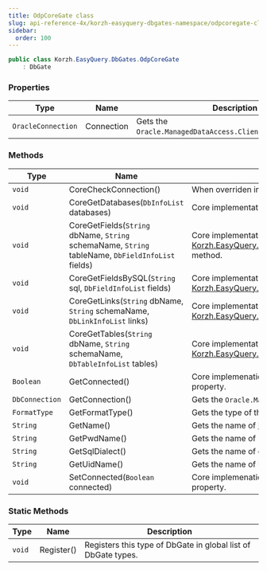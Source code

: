 ```yaml
---
title: OdpCoreGate class
slug: api-reference-4x/korzh-easyquery-dbgates-namespace/odpcoregate-class
sidebar:
  order: 100
---
```


```csharp
public class Korzh.EasyQuery.DbGates.OdpCoreGate
    : DbGate

```

### Properties

| Type | Name | Description | 
| --- | --- | --- | 
| `OracleConnection` | Connection | Gets the `Oracle.ManagedDataAccess.Client.OracleConnection`. | 


### Methods

| Type | Name | Description | 
| --- | --- | --- | 
| `void` | CoreCheckConnection() | When overriden in derived class, performs the actual connection checking | 
| `void` | CoreGetDatabases(`DbInfoList` databases) | Core implementation of [Korzh.EasyQuery.Db.DbGate.GetDatabases](///////////////easyquery/docs/api-reference-4x/korzh-easyquery-db-namespace/dbgate-class) method. | 
| `void` | CoreGetFields(`String` dbName, `String` schemaName, `String` tableName, `DbFieldInfoList` fields) | Core implementation of [Korzh.EasyQuery.Db.DbGate.GetFields(System.String,System.String,System.String)](///////////////easyquery/docs/api-reference-4x/korzh-easyquery-db-namespace/dbgate-class) method. | 
| `void` | CoreGetFieldsBySQL(`String` sql, `DbFieldInfoList` fields) | Core implementation of [Korzh.EasyQuery.Db.DbGate.GetFieldsBySQL(System.String)](///////////////easyquery/docs/api-reference-4x/korzh-easyquery-db-namespace/dbgate-class) method. | 
| `void` | CoreGetLinks(`String` dbName, `String` schemaName, `DbLinkInfoList` links) | Core implementation of [Korzh.EasyQuery.Db.DbGate.GetLinks(System.String,System.String)](///////////////easyquery/docs/api-reference-4x/korzh-easyquery-db-namespace/dbgate-class) method. | 
| `void` | CoreGetTables(`String` dbName, `String` schemaName, `DbTableInfoList` tables) | Core implementation of [Korzh.EasyQuery.Db.DbGate.GetTables(System.String,System.String)](///////////////easyquery/docs/api-reference-4x/korzh-easyquery-db-namespace/dbgate-class) method. | 
| `Boolean` | GetConnected() | Core implemenation of "get" method of [Korzh.EasyQuery.Db.DbGate.Connected](///////////////easyquery/docs/api-reference-4x/korzh-easyquery-db-namespace/dbgate-class) property. | 
| `DbConnection` | GetConnection() | Gets the `Oracle.ManagedDataAccess.Client.OracleConnection` object. | 
| `FormatType` | GetFormatType() | Gets the type of the format. | 
| `String` | GetName() | Gets the name of [Korzh.EasyQuery.DbGates.OdpCoreGate](///////////////easyquery/docs/api-reference-4x/korzh-easyquery-dbgates-namespace/odpcoregate-class) object. | 
| `String` | GetPwdName() | Gets the name of "password" attribute in connection string. | 
| `String` | GetSqlDialect() | Gets the name of default SQL dialect. | 
| `String` | GetUidName() | Gets the name of User ID attribute in connection string | 
| `void` | SetConnected(`Boolean` connected) | Core implemenation of "set" method of [Korzh.EasyQuery.Db.DbGate.Connected](///////////////easyquery/docs/api-reference-4x/korzh-easyquery-db-namespace/dbgate-class) property. | 


### Static Methods

| Type | Name | Description | 
| --- | --- | --- | 
| `void` | Register() | Registers this type of DbGate in global list of DbGate types. |
